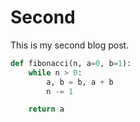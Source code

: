 # Second

This is my second blog post.

```python
def fibonacci(n, a=0, b=1):
    while n > 0:
        a, b = b, a + b
        n -= 1

    return a
```